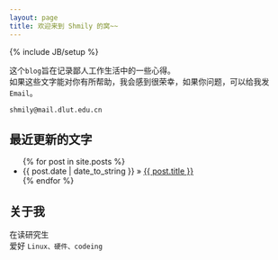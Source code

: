```yaml
---
layout: page
title: 欢迎来到 Shmily 的窝~~
---
```

{% include JB/setup %}
	
	
这个`blog`旨在记录鄙人工作生活中的一些心得。   
如果这些文字能对你有所帮助，我会感到很荣幸，如果你问题，可以给我发`Email`。

`shmily@mail.dlut.edu.cn`
	
	
	
## 最近更新的文字

<ul class="posts">
  {% for post in site.posts %}
    <li><span>{{ post.date | date_to_string }}</span> &raquo; <a href="{{ BASE_PATH }}{{ post.url }}">{{ post.title }}</a></li>
  {% endfor %}
</ul>

	
	
	
## 关于我

在读研究生   
爱好 `Linux、硬件、codeing`






